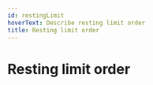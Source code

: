```yaml
---
id: restingLimit
hoverText: Describe resting limit order
title: Resting limit order
---
```


# Resting limit order
